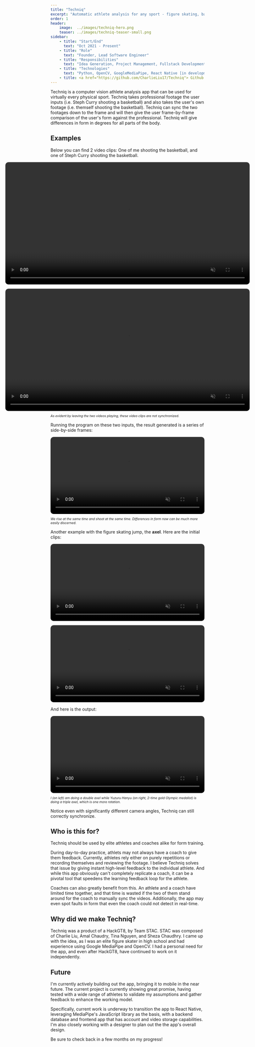 ```yaml
---
title: "Techniq"
excerpt: "Automatic athlete analysis for any sport - figure skating, basketball and more!"
order: 1
header:
    image:  ../images/techniq-hero.png
    teaser: ../images/techniq-teaser-small.png
sidebar:
    - title: "Start/End"
      text: "Oct 2021 - Present"
    - title: "Role"
      text: "Founder, Lead Software Engineer"
    - title: "Responsibilities"
      text: "Idea Generation, Project Management, Fullstack Development"
    - title: "Technologies"
      text: "Python, OpenCV, GoogleMediaPipe, React Native [in development]"
    - title: <a href="https://github.com/CharlieLiu17/Techniq"> Github Repo </a>
---
```

<style>
  .flex {
    display: flex;
    flex-direction: row;
    justify-content: center;
    align-items: center;
    gap: 1em;
    flex-wrap: wrap;
  }
  .flex-item {
    border-radius: 10px;
  }
  .caption {
    margin: 10px auto;
    font-size: 0.75em;
    font-style: italic;
  }
</style>

  Techniq is a computer vision athlete analysis app that can be used for virtually every physical sport. Techniq takes professional footage the user inputs (i.e. Steph Curry shooting a basketball) and also takes the user's own footage (i.e. themself shooting the basketball). Techniq can sync the two footages down to the frame and will then give the user frame-by-frame comparison of the user's form against the professional. Techniq will give differences in form in degrees for all parts of the body.

## Examples

Below you can find 2 video clips: One of me shooting the basketball, and one of Steph Curry shooting the basketball.

<div class="flex">
  <video class="flex-item" width="auto" height="400" controls autoplay muted loop>
    <source src="https://user-images.githubusercontent.com/50965230/177166271-6b589611-bdd9-41f7-a88c-261ab094071c.mp4" type="video/mp4">
  </video>
  <video class="flex-item" width="auto" height="400" controls autoplay muted loop>
    <source src="https://user-images.githubusercontent.com/50965230/177166466-c55cc1dd-3aa2-4dea-bbae-6f7618bdd61e.mp4" type="video/mp4">
  </video>
</div>
<div class="caption">As evident by leaving the two videos playing, these video clips are not synchronized.</div>


Running the program on these two inputs, the result generated is a series of side-by-side frames: 


<div class="flex">
  <video class="flex-item" width="100%" height="auto" controls autoplay muted loop>
    <source src="https://user-images.githubusercontent.com/50965230/177167812-9726e84a-3cda-4e6a-b74d-05a9f2544cc1.mp4" type="video/mp4">
  </video>
</div>
<div class="caption">We rise at the same time and shoot at the same time. Differences in form now can be much more easily discerned.</div>

Another example with the figure skating jump, the **axel**.
Here are the initial clips:

<div class="flex">
  <video class="flex-item" width="100%" height="auto" controls autoplay muted loop>
    <source src="https://user-images.githubusercontent.com/50965230/180627533-3702b083-f3a9-4df0-a0f0-0421e58e5d87.mp4" type="video/mp4">
  </video>
  <video class="flex-item" width="100%" height="auto" controls autoplay muted loop>
    <source src="https://user-images.githubusercontent.com/50965230/180627534-76347d69-1213-4f08-b7e8-d74ed2c65a32.mp4" type="video/mp4">
  </video>
</div>

And here is the output:

<div class="flex">
  <video class="flex-item" width="100%" height="auto" controls autoplay muted loop>
    <source src="https://user-images.githubusercontent.com/50965230/177243187-7b14fb76-bcaa-4736-a4ec-3dd9cab62f23.mp4" type="video/mp4">
  </video>
</div>
<div class="caption">I (on left) am doing a double axel while Yuzuru Hanyu (on right, 2-time gold Olympic medalist) is doing a triple axel, which is one more rotation.  </div>

Notice even with significantly different camera angles, Techniq can still correctly synchronize.

## Who is this for?

Techniq should be used by elite athletes and coaches alike for form training.

During day-to-day practice, athlets may not always have a coach to give them feedback. Currently, athletes rely either on purely repetitions or recording themselves and reviewing the footage. I believe Techniq solves that issue by giving instant high-level feedback to the individual athlete. And while this app obviously can't completely replicate a coach, it can be a pivotal tool that speedens the learning feedback loop for the athlete.

Coaches can also greatly benefit from this. An athlete and a coach have limited time together, and that time is wasted if the two of them stand around for the coach to manually sync the videos. Additionally, the app may even spot faults in form that even the coach could not detect in real-time.

## Why did we make Techniq?

 Techniq was a product of a HackGT8, by Team STAC. STAC was composed of Charlie Liu, Amal Chaudry, Tina Nguyen, and Sheza Chaudhry. I came up with the idea, as I was an elite figure skater in high school and had experience using Google MediaPipe and OpenCV. I had a personal need for the app, and even after HackGT8, have continued to work on it independently.

## Future

I'm currently actively building out the app, bringing it to mobile in the near future. The current project is currently showing great promise, having tested with a wide range of athletes to validate my assumptions and gather feedback to enhance the working model.

Specifically, current work is underway to transition the app to React Native, leveraging MediaPipe's JavaScript library as the basis, with a backend database and frontend app that has account and video storage capabilities. I'm also closely working with a designer to plan out the the app's overall design.

Be sure to check back in a few months on my progress!
